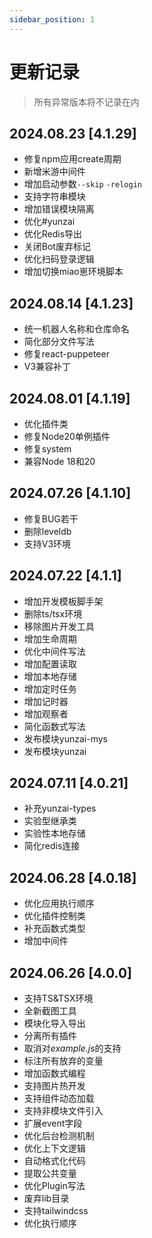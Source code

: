 ```yaml
---
sidebar_position: 1
---
```


# 更新记录

> 所有异常版本将不记录在内

## 2024.08.23 [4.1.29]

- 修复npm应用create周期
- 新增米游中间件
- 增加启动参数`--skip` `-relogin`
- 支持字符串模块
- 增加错误模块隔离
- 优化#yunzai
- 优化Redis导出
- 关闭Bot废弃标记
- 优化扫码登录逻辑
- 增加切换miao崽环境脚本

## 2024.08.14 [4.1.23]

- 统一机器人名称和仓库命名
- 简化部分文件写法
- 修复react-puppeteer
- V3兼容补丁

## 2024.08.01 [4.1.19]

- 优化插件类
- 修复Node20单例插件
- 修复system
- 兼容Node 18和20

## 2024.07.26 [4.1.10]

- 修复BUG若干
- 删除leveldb
- 支持V3环境

## 2024.07.22 [4.1.1]

- 增加开发模板脚手架
- 删除ts/tsx环境
- 移除图片开发工具
- 增加生命周期
- 优化中间件写法
- 增加配置读取
- 增加本地存储
- 增加定时任务
- 增加记时器
- 增加观察者
- 简化函数式写法
- 发布模块yunzai-mys
- 发布模块yunzai

## 2024.07.11 [4.0.21]

- 补充yunzai-types
- 实验型继承类
- 实验性本地存储
- 简化redis连接

## 2024.06.28 [4.0.18]

- 优化应用执行顺序
- 优化插件控制类
- 补充函数式类型
- 增加中间件

## 2024.06.26 [4.0.0]

- 支持TS&TSX环境
- 全新截图工具
- 模块化导入导出
- 分离所有插件
- 取消对*example.js*的支持
- 标注所有放弃的变量
- 增加函数式编程
- 支持图片热开发
- 支持组件动态加载
- 支持非模块文件引入
- 扩展event字段
- 优化后台检测机制
- 优化上下文逻辑
- 自动格式化代码
- 提取公共变量
- 优化Plugin写法
- 废弃lib目录
- 支持tailwindcss
- 优化执行顺序
